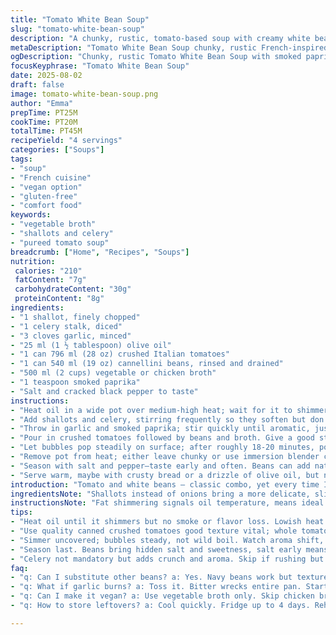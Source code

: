 ```yaml
---
title: "Tomato White Bean Soup"
slug: "tomato-white-bean-soup"
description: "A chunky, rustic, tomato-based soup with creamy white beans and a hint of spice. Sautéed shallots and diced celery join garlic to build depth. Cannellini beans swapped in for a smoother texture. Smoked paprika adds unexpected warmth, breaking the usual tomato-bean routine. The broth starts with vegetable stock but chicken stock works fine if you want extra body. Pureeing is optional but recommended for velvety consistency. Cook until carrots yield easily under a fork and aroma thickens the kitchen. No gluten, nuts, dairy, or eggs. Weeknight-friendly, forgiving soup with simple pantry staples."
metaDescription: "Tomato White Bean Soup chunky, rustic French-inspired broth with smoked paprika warmth, tender shallots, celery, cannellini beans and vegetable or chicken broth combo."
ogDescription: "Chunky, rustic Tomato White Bean Soup with smoked paprika warmth, tender shallots, celery crunch, creamy cannellini beans and rich broth. Velvety or chunky finish."
focusKeyphrase: "Tomato White Bean Soup"
date: 2025-08-02
draft: false
image: tomato-white-bean-soup.png
author: "Emma"
prepTime: PT25M
cookTime: PT20M
totalTime: PT45M
recipeYield: "4 servings"
categories: ["Soups"]
tags:
- "soup"
- "French cuisine"
- "vegan option"
- "gluten-free"
- "comfort food"
keywords:
- "vegetable broth"
- "shallots and celery"
- "pureed tomato soup"
breadcrumb: ["Home", "Recipes", "Soups"]
nutrition: 
 calories: "210"
 fatContent: "7g"
 carbohydrateContent: "30g"
 proteinContent: "8g"
ingredients:
- "1 shallot, finely chopped"
- "1 celery stalk, diced"
- "3 cloves garlic, minced"
- "25 ml (1 ½ tablespoon) olive oil"
- "1 can 796 ml (28 oz) crushed Italian tomatoes"
- "1 can 540 ml (19 oz) cannellini beans, rinsed and drained"
- "500 ml (2 cups) vegetable or chicken broth"
- "1 teaspoon smoked paprika"
- "Salt and cracked black pepper to taste"
instructions:
- "Heat oil in a wide pot over medium-high heat; wait for it to shimmer but not smoke."
- "Add shallots and celery, stirring frequently so they soften but don’t brown—about 5 minutes. You want their sweetness, not bitterness."
- "Throw in garlic and smoked paprika; stir quickly until aromatic, just 1-2 minutes. Beware of letting garlic burn—it turns bitter fast."
- "Pour in crushed tomatoes followed by beans and broth. Give a good stir to combine; simmer uncovered so sauce thickens slightly."
- "Let bubbles pop steadily on surface; after roughly 18-20 minutes, poke carrot pieces with fork if using fresh (optional) to check softness."
- "Remove pot from heat; either leave chunky or use immersion blender carefully to puree soup until velvety smooth. Thin with extra broth if too thick."
- "Season with salt and pepper—taste early and often. Beans can add natural sweetness, so balancing is key."
- "Serve warm, maybe with crusty bread or a drizzle of olive oil, but no creams or cheese—forgone to keep it pure."
introduction: "Tomato and white beans — classic combo, yet every time I make it, something changes. I’ve played with onions, celery, different garlic ratios, olive oil amounts. Usually, I overcook the garlic or under-season, ending with flat, tired soup. This one, I tossed shallots instead of onions; the softer, swifter onion flavor pushes the aromatics just a notch brighter. Toss celery in for texture and subtle flavor contrast — keeps it lively. Sometimes, tomatoes can feel one-dimensional — so I added a whisper of smoked paprika, because smoky depth wakes up bland. White beans swap caster beans for something creamier, silkier. I’ve learned to eyeball softness rather than rely on clocks—know your pot! Soups aren’t about rigid times; they’re about aromas thickening, bubbles dancing, textures changing. Puree or leave chunky, both work; pureed is smoother, more comforting on grim nights. I keep some broth handy to loosen, never prayer-to-thickens-only. Salt last because beans hide salt—season carefully. No gluten, dairy, nuts, or eggs; clean, safe for many diets. It’s humble, wholesome, a bit smoky, yet refined. A simple bowl but born from trials and errors in the kitchen haze."
ingredientsNote: "Shallots instead of onions bring a more delicate, slightly sweeter background that blends without overpowering. Celery offers subtle aromatic crunch, balancing the softness of beans and tomatoes—skip if you’re short on time or stock but it adds crucial texture here. Garlic presence is essential but carefully monitored to avoid bitterness—mince finely for gentle release; smash then chop isn’t recommended here. Smoked paprika is a personal twist; it adds a velvety warmth and smokiness that you won’t see coming but works well. Cannellini beans chosen over standard white beans for their creamy texture and less starchy mouthfeel—you could use navy beans but expect more graininess. Tomatoes should be good quality canned; crushed, not whole, helps with texture. Broth can be vegetable for vegan, chicken if you want extra richness—avoid bouillon cubes with excessive salt or MSG; homemade broth always preferable. Olive oil quality impacts aroma—extra virgin recommended."
instructionsNote: "Fat shimmering signals oil temperature, means ideal time to add aromatics; don’t rush this or you lose flavor depth. Saw this done wrong—throw cold veggies and oil, ending with bland base. Softer shallots and celery need gentle heat, stirring so they don’t brown; burnt bits poison the pot here. Garlic added last to prevent burning; it cooks fast, just aromatic release, no color. Smoked paprika added with garlic, stirring to release essential oils but never letting spice stick to pan edges—burns. Simmer uncovered to encourage evaporation and thicken liquid; bubbling constantly but gently. Use tactile test on vegetables, fork slips in carrot easily—key signal. Pureeing after removing from heat prevents splatters, reduces risk. Blend intermittently rather than blitz in one go, control texture. Adjust seasoning at the end because beans carry natural salt. Too thick? Thin with broth. Too thin? Simmer a bit more. A splash of fresh lemon juice or balsamic vinegar at the end could brighten but optional. Serve hot; aromas rise through the room, comfort inside a bowl."
tips:
- "Heat oil until it shimmers but no smoke or flavor loss. Lowish heat for shallots and celery to soften without browning, toss every minute. Burnt bits turn bitter fast, wreck base. Garlic goes in last, quick stir, just aromatic. Monitor color—no brown garlic."
- "Use quality canned crushed tomatoes good texture vital; whole tomatoes mess up soup mouthfeel. Cannellini beans rinse well, prevent starchy grain. Navy beans stand in but less creamy. Broth: veggie or chicken for richer boost but skip salty bouillon cubes, homemade is best workaround."
- "Simmer uncovered; bubbles steady, not wild boil. Watch aroma shift, kitchen thickens, carrots poke with fork if used. Timing varies with heat source, pots. Puree after heat off to avoid splatter and control texture. Blend in bursts, use immersion blender for safety."
- "Season last. Beans bring hidden salt and sweetness, salt early means overdone. Pepper cracked, freshly ground then taste again. If too thick after puree, add broth incrementally. Too thin? Back on stove few minutes, evaporation is your friend. Acid splash optional; lemon or vinegar brighten unexpectedly."
- "Celery not mandatory but adds crunch and aroma. Skip if rushing but you lose texture contrast. Shallots preferred to onions, much sweeter, subtle flavors—cut onions if none, expect sharper punch. Smoked paprika added with garlic, quick stir, careful not to burn spice oils—burnt paprika is harsh."
faq:
- "q: Can I substitute other beans? a: Yes. Navy beans work but texture grainier. Chickpeas possible but flavor changes. Rinse well always. Creaminess less with alternatives."
- "q: What if garlic burns? a: Toss it. Bitter wrecks entire pan. Start over may be best. Add garlic late, keep low heat. If burnt, add acid after to balance bitterness but no cure-all."
- "q: Can I make it vegan? a: Use vegetable broth only. Skip chicken broth. Oil stays same. Watch salt levels with broth choice. Home broth less salty than store, adjust at end always."
- "q: How to store leftovers? a: Cool quickly. Fridge up to 4 days. Reheat gently on stove, add broth to loosen if thickened. Freeze in airtight container good up to 3 months. Defrost slowly, stir before serving."

---
```

